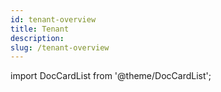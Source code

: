 ```yaml
---
id: tenant-overview
title: Tenant
description: 
slug: /tenant-overview
---
```


import DocCardList from '@theme/DocCardList';

<DocCardList />